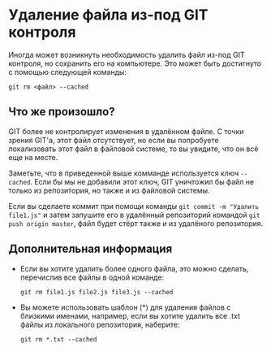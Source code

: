 # Удаление файла из-под GIT контроля

Иногда может возникнуть необходимость удалить файл из-под GIT контроля, но сохранить его на компьютере. Это может быть достигнуто с помощью следующей команды:

`git rm <файл> --cached`

## Что же произошло?

GIT более не контролирует изменения в удалённом файле. С точки зрения GIT'а, этот файл отсутствует, но если вы попробуете локализовать этот файл в файловой системе, то вы увидите, что он всё еще на месте.

Заметьте, что в приведенной выше комманде используется ключ `--cached`. Если бы мы не добавили этот ключ, GIT уничтожил бы файл не только из репозитория, но также и из файловой системы.

Если вы сделаете коммит при помощи команды `git commit -m "Удалить file1.js"` и затем запушите его в удалённый репозиторий командой `git push origin master`, файл будет стёрт также и из удалёного репозитория.

## Дополнительная информация

- Если вы хотите удалить более одного файла, это можно сделать, перечислив все файлы в одной команде:

  `git rm file1.js file2.js file3.js --cached`

- Вы можете использовать шаблон (\*) для удаления файлов с близкими именами, например, если вы хотите удалить все .txt файлы из локального репозитория, наберите:

  `git rm *.txt --cached`
